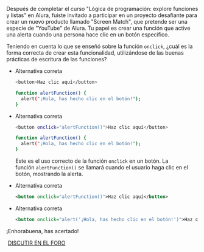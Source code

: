 Después de completar el curso "Lógica de programación: explore funciones y listas" en Alura, fuiste invitado a participar en un proyecto desafiante para crear un nuevo producto llamado "Screen Match", que pretende ser una especie de "YouTube" de Alura. Tu papel es crear una función que active una alerta cuando una persona hace clic en un botón específico.

Teniendo en cuenta lo que se enseñó sobre la función `onclick`, ¿cuál es la forma correcta de crear esta funcionalidad, utilizándose de las buenas prácticas de escritura de las funciones?

- Alternativa correta
    
    ```bash
    <button>Haz clic aquí</button>
    
    function alertFunction() {
      alert("¡Hola, has hecho clic en el botón!");
    }
    ```
    
- Alternativa correta
    
    ```bash
    <button onclick="alertFunction()">Haz clic aquí</button>
    
    function alertFunction() {
      alert("¡Hola, has hecho clic en el botón!");
    }
    ```
    
    Este es el uso correcto de la función `onclick` en un botón. La función `alertFunction()` se llamará cuando el usuario haga clic en el botón, mostrando la alerta.
    
- Alternativa correta
    
    ```xml
    <button onclick="alertFunction()">Haz clic aquí</button>
    ```
    
- Alternativa correta
    
    ```xml
    <button onclick="alert('¡Hola, has hecho clic en el botón!')">Haz clic aquí</button>
    ```
    

¡Enhorabuena, has acertado!

 [DISCUTIR EN EL FORO](https://app.aluracursos.com/forum/curso-logica-programacion-explorar-funciones-listas/exercicio-funcion-onclick/86093/novo)